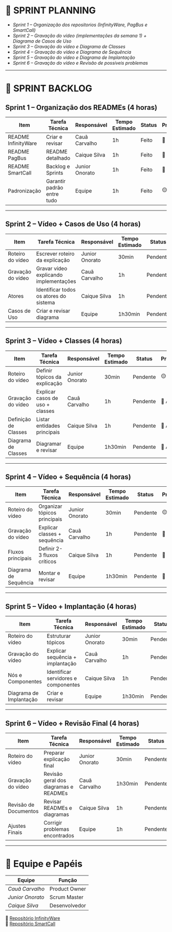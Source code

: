 # 📌 SPRINT PLANNING

- *Sprint 1 – Organização dos repositorios (InfinityWare, PagBus e SmartCall)*  
- *Sprint 2 – Gravação do vídeo (implementações da semana 1) + Diagrama de Casos de Uso*  
- *Sprint 3 – Gravação do vídeo e Diagrama de Classes*  
- *Sprint 4 – Gravação do vídeo e Diagrama de Sequência*  
- *Sprint 5 – Gravação do vídeo e Diagrama de Implantação*  
- *Sprint 6 – Gravação do vídeo e Revisão de possíveis problemas*

---

# 📂 SPRINT BACKLOG

## Sprint 1 – Organização dos READMEs (4 horas)
| Item | Tarefa Técnica | Responsável | Tempo Estimado | Status | Prioridade |
|------|----------------|-------------|----------------|--------|------------|
| README InfinityWare | Criar e revisar | Cauã Carvalho | 1h | Feito | 🔴 Alta |
| README PagBus | README detalhado | Caique Silva | 1h | Feito | 🔴 Alta |
| README SmartCall | Backlog e Sprints| Junior Onorato | 1h | Feito | 🔴 Alta |
| Padronização | Garantir padrão entre tudo| Equipe | 1h | Feito | 🟡 Média |

---

## Sprint 2 – Vídeo + Casos de Uso (4 horas)
| Item | Tarefa Técnica | Responsável | Tempo Estimado | Status | Prioridade |
|------|----------------|-------------|----------------|--------|------------|
| Roteiro do vídeo | Escrever roteiro da explicação | Junior Onorato | 30min | Pendente | 🟡 Média |
| Gravação do vídeo | Gravar vídeo explicando implementações | Cauã Carvalho | 1h | Pendente | 🔴 Alta |
| Atores | Identificar todos os atores do sistema | Caique Silva | 1h | Pendente | 🔴 Alta |
| Casos de Uso | Criar e revisar diagrama | Equipe | 1h30min | Pendente | 🔴 Alta |

---

## Sprint 3 – Vídeo + Classes (4 horas)
| Item | Tarefa Técnica | Responsável | Tempo Estimado | Status | Prioridade |
|------|----------------|-------------|----------------|--------|------------|
| Roteiro do vídeo | Definir tópicos da explicação | Junior Onorato | 30min | Pendente | 🟡 Média |
| Gravação do vídeo | Explicar casos de uso + classes | Cauã Carvalho | 1h | Pendente | 🔴 Alta |
| Definição de Classes | Listar entidades principais | Caique Silva | 1h | Pendente | 🔴 Alta |
| Diagrama de Classes | Diagramar e revisar | Equipe | 1h30min | Pendente | 🔴 Alta |

---

## Sprint 4 – Vídeo + Sequência (4 horas)
| Item | Tarefa Técnica | Responsável | Tempo Estimado | Status | Prioridade |
|------|----------------|-------------|----------------|--------|------------|
| Roteiro do vídeo | Organizar tópicos principais | Junior Onorato | 30min | Pendente | 🟡 Média |
| Gravação do vídeo | Explicar classes + sequência | Cauã Carvalho | 1h | Pendente | 🔴 Alta |
| Fluxos principais | Definir 2-3 fluxos críticos | Caique Silva | 1h | Pendente | 🔴 Alta |
| Diagrama de Sequência | Montar e revisar | Equipe | 1h30min | Pendente | 🔴 Alta |

---

## Sprint 5 – Vídeo + Implantação (4 horas)
| Item | Tarefa Técnica | Responsável | Tempo Estimado | Status | Prioridade |
|------|----------------|-------------|----------------|--------|------------|
| Roteiro do vídeo | Estruturar tópicos | Junior Onorato | 30min | Pendente | 🟡 Média |
| Gravação do vídeo | Explicar sequência + implantação | Cauã Carvalho | 1h | Pendente | 🔴 Alta |
| Nós e Componentes | Identificar servidores e componentes | Caique Silva | 1h | Pendente | 🔴 Alta |
| Diagrama de Implantação | Criar e revisar | Equipe | 1h30min | Pendente | 🔴 Alta |

---

## Sprint 6 – Vídeo + Revisão Final (4 horas)
| Item | Tarefa Técnica | Responsável | Tempo Estimado | Status | Prioridade |
|------|----------------|-------------|----------------|--------|------------|
| Roteiro do vídeo | Preparar explicação final | Junior Onorato | 30min | Pendente | 🟡 Média |
| Gravação do vídeo | Revisão geral dos diagramas e READMEs | Cauã Carvalho | 1h30min | Pendente | 🔴 Alta |
| Revisão de Documentos | Revisar READMEs e diagramas | Caique Silva | 1h | Pendente | 🔴 Alta |
| Ajustes Finais | Corrigir problemas encontrados | Equipe | 1h | Pendente | 🔴 Alta |

---

# 👥 Equipe e Papéis

| Equipe | Função |
|--------|--------|
| *Cauã Carvalho* | Product Owner |
| *Junior Onorato* | Scrum Master |
| *Caique Silva* | Desenvolvedor |


🔗 [Repositório InfinityWare](https://github.com/4-SEMESTRE)  
🔗 [Repositório SmartCall](https://github.com/4-SEMESTRE/Smartcall)  

